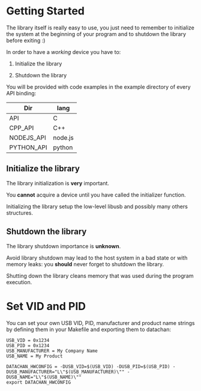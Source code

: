 # Getting Started

The library itself is really easy to use, you just need to remember to initialize the system at the beginning of your program and to shutdown the library before exiting :)

In order to have a *working* device you have to:

1. Initialize the library

1. Shutdown the library

You will be provided with code examples in the example directory of every API
binding:

| Dir       	| lang     	|
|------------	|---------	|
| API        	| C       	|
| CPP_API    	| C++     	|
| NODEJS_API 	| node.js 	|
| PYTHON_API 	| python  	|


## Initialize the library

The library initialization is __very__ important.

You __cannot__ acquire a device until you have called the initializer function.

Initializing the library setup the low-level libusb and possibly many others structures.


## Shutdown the library

The library shutdown importance is __unknown__.

Avoid library shutdown may lead to the host system in a bad state or with memory leaks: you __should__ never forget to shutdown the library.

Shutting down the library cleans memory that was used during the program execution.

# Set VID and PID

You can set your own USB VID, PID, manufacturer and product name strings by defining them in your Makefile and exporting them to datachan:

```
USB_VID = 0x1234
USB_PID = 0x1234
USB_MANUFACTURER = My Company Name
USB_NAME = My Product

DATACHAN_HWCONFIG = -DUSB_VID=$(USB_VID) -DUSB_PID=$(USB_PID) -DUSB_MANUFACTURER="L\"$(USB_MANUFACTURER)\"" -DUSB_NAME="L\"$(USB_NAME)\""
export DATACHAN_HWCONFIG
```

